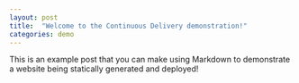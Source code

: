```yaml
---
layout: post
title:  "Welcome to the Continuous Delivery demonstration!"
categories: demo
---
```


This is an example post that you can make using Markdown to demonstrate a website being statically generated and deployed!